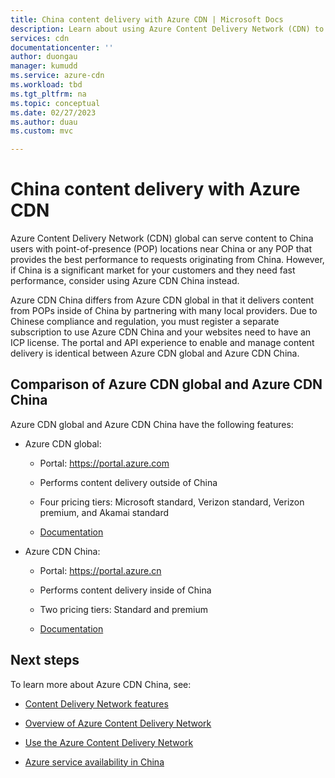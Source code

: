 ```yaml
---
title: China content delivery with Azure CDN | Microsoft Docs
description: Learn about using Azure Content Delivery Network (CDN) to deliver content to China users.
services: cdn
documentationcenter: ''
author: duongau
manager: kumudd
ms.service: azure-cdn
ms.workload: tbd
ms.tgt_pltfrm: na
ms.topic: conceptual
ms.date: 02/27/2023
ms.author: duau
ms.custom: mvc

---
```


# China content delivery with Azure CDN

Azure Content Delivery Network (CDN) global can serve content to China users with point-of-presence (POP) locations near China or any POP that provides the best performance to requests originating from China. However, if China is a significant market for your customers and they need fast performance, consider using Azure CDN China instead.

Azure CDN China differs from Azure CDN global in that it delivers content from POPs inside of China by partnering with many local providers. Due to Chinese compliance and regulation, you must register a separate subscription to use Azure CDN China and your websites need to have an ICP license. The portal and API experience to enable and manage content delivery is identical between Azure CDN global and Azure CDN China.

## Comparison of Azure CDN global and Azure CDN China

Azure CDN global and Azure CDN China have the following features:

- Azure CDN global:

     - Portal: https://portal.azure.com  

     - Performs content delivery outside of China

     - Four pricing tiers: Microsoft standard, Verizon standard, Verizon premium, and Akamai standard

     - [Documentation](./index.yml)

- Azure CDN China:

     - Portal: https://portal.azure.cn

     - Performs content delivery inside of China

     - Two pricing tiers: Standard and premium

     - [Documentation](https://docs.azure.cn/en-us/cdn/)
 

## Next steps

To learn more about Azure CDN China, see:

- [Content Delivery Network features](https://www.azure.cn/en-us/home/features/cdn/)

- [Overview of Azure Content Delivery Network](https://docs.azure.cn/en-us/cdn/cdn-overview)

- [Use the Azure Content Delivery Network](https://docs.azure.cn/en-us/cdn/cdn-how-to-use)

- [Azure service availability in China](/azure/china/concepts-service-availability)